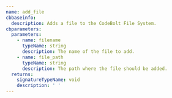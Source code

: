 ```yaml
---
name: add_file
cbbaseinfo:
  description: Adds a file to the CodeBolt File System.
cbparameters:
  parameters:
    - name: filename
      typeName: string
      description: The name of the file to add.
    - name: file_path
      typeName: string
      description: The path where the file should be added.
  returns:
    signatureTypeName: void
    description: ' '
---
```

<CBBaseInfo/> 
 <CBParameters/>